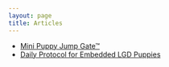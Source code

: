 ```yaml
---
layout: page
title: Articles
---
```

<p>
<ul>
  <li><a href="/jumpgate.html">Mini Puppy Jump Gate™</a></li>
  <li><a href="/criticalperiod.html">Daily Protocol for Embedded LGD Puppies</a></li>
</ul>
</p>